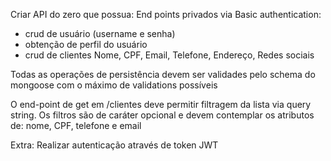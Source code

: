 Criar API do zero que possua:
End points privados via Basic authentication:
- crud de usuário (username e senha)
- obtenção de perfil do usuário
- crud de clientes Nome, CPF, Email, Telefone, Endereço, Redes sociais

Todas as operações de persistência devem ser validades pelo schema do mongoose com o máximo de validations possíveis

O end-point de get em /clientes deve permitir filtragem da lista via query string.
Os filtros são de caráter opcional e devem contemplar os atributos de: nome, CPF, telefone e email

Extra:
Realizar autenticação através de token JWT
